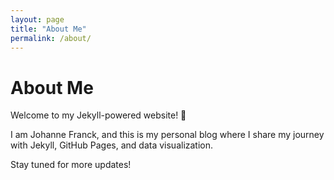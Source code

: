```yaml
---
layout: page
title: "About Me"
permalink: /about/
---
```


# About Me
Welcome to my Jekyll-powered website! 🚀  

I am Johanne Franck, and this is my personal blog where I share my journey with Jekyll, GitHub Pages, and data visualization.

Stay tuned for more updates!
